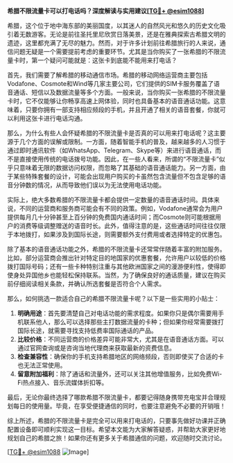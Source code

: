**希腊不限流量卡可以打电话吗？深度解读与实用建议[[TG💪+ @esim1088](https://t.me/s/esim1088)]**

希腊，这个位于地中海东部的美丽国度，以其迷人的自然风光和悠久的历史文化吸引着无数游客。无论是前往圣托里尼欣赏日落美景，还是在雅典探索古希腊文明的遗迹，这里都充满了无尽的魅力。然而，对于许多计划前往希腊旅行的人来说，通信问题无疑是一个需要提前考虑的重要环节。尤其是当你购买了一张希腊的不限流量卡时，第一个疑问可能就是：这张卡到底能不能用来打电话？

首先，我们需要了解希腊的移动通信市场。希腊的移动网络运营商主要包括Vodafone、Cosmote和Wind等几家主要公司，它们提供的SIM卡服务覆盖了语音通话、短信以及数据流量等多个方面。一般来说，当你购买一张希腊的不限流量卡时，它不仅能够让你畅享高速上网体验，同时也具备基本的语音通话功能。这意味着，只要你拥有一部支持相应频段的手机，并且开通了相关的语音套餐，你就可以利用这张卡进行电话沟通。

那么，为什么有些人会怀疑希腊的不限流量卡是否真的可以用来打电话呢？这主要源于几个方面的误解或限制。一方面，随着智能手机的普及，越来越多的人习惯于通过即时通讯软件（如WhatsApp、Telegram、Skype等）来进行语音通话，而不是直接使用传统的电话拨号功能。因此，在一些人看来，所谓的“不限流量卡”似乎只意味着无限的数据访问权限，而忽略了其基础的语音通话能力。另一方面，由于某些特殊套餐的设计，可能会出现用户购买的卡虽然包含流量但不包含足够的语音分钟数的情况，从而导致他们误以为无法使用电话功能。

实际上，绝大多数希腊的不限流量卡都会提供一定数量的语音通话时间。具体来说，不同的运营商和服务商可能会有不同的政策。例如，Vodafone通常会为用户提供每月几十分钟甚至上百分钟的免费国内通话时间；而Cosmote则可能根据用户的消费等级调整赠送的语音时长。此外，值得注意的是，这些通话时间往往仅限于本地拨打，如果涉及到国际长途，则需要额外支付费用或者选择特定的优惠包。

除了基本的语音通话功能之外，希腊的不限流量卡还常常伴随着丰富的附加服务。比如，部分运营商会推出针对特定目的地国家的优惠套餐，允许用户以较低的价格拨打国际号码；还有一些卡种特别注重与其他欧洲国家之间的漫游便利性，使得即使身处异国他乡也能轻松保持联系。当然，为了确保良好的通话质量，建议在购买前仔细阅读相关条款，并确认所选套餐是否符合个人需求。

那么，如何挑选一款适合自己的希腊不限流量卡呢？以下是一些实用的小贴士：

1. **明确用途**：首先要清楚自己对电话功能的需求程度。如果你只是偶尔需要用手机联系他人，那么可以选择那些主打数据流量的卡种；但如果你经常需要拨打国际长途，就需要寻找支持低费率国际通话的产品。
2. **比较价格**：不同运营商的价格差异可能非常大，尤其是在语音通话方面。可以通过官网查询或是咨询当地代理商来获取最新的资费信息。
3. **检查兼容性**：确保你的手机支持希腊地区的网络频段，否则即使买了合适的卡也无法正常使用。
4. **留意附加福利**：除了通话和流量外，还可以关注其他增值服务，比如免费Wi-Fi热点接入、音乐流媒体折扣等。

最后，无论你最终选择了哪款希腊不限流量卡，都要记得随身携带充电宝并合理规划每日的使用量。毕竟，在享受便捷通信的同时，也要注意避免不必要的开销哦！

综上所述，希腊的不限流量卡是完全可以用来打电话的，只要事先做好功课并正确配置设备即可顺利实现这一目标。希望本文能为大家解答疑惑，并帮助大家更好地规划自己的希腊之旅！如果你还有更多关于希腊通信的问题，欢迎随时交流讨论。

[[TG💪+ @esim1088](https://t.me/s/esim1088) ![Image](https://i.postimg.cc/4NQfJmqS/Snipaste-2025-05-13-00-14-12.png)]